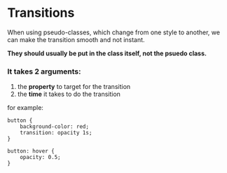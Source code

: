 # Transitions
 When using pseudo-classes, which change from one style to another, we can make the transition smooth and not instant.

 **They should usually be put in the class itself, not the psuedo class.**

### It takes 2 arguments:
1. the **property** to target for the transition
2. the **time** it takes to do the transition

 for example:

    button {
        background-color: red;
        transition: opacity 1s;
    }

    button: hover {
        opacity: 0.5;
    }


